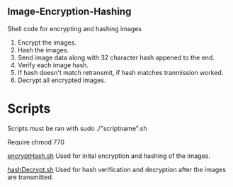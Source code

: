 ## Image-Encryption-Hashing
Shell code for encrypting and hashing images

1. Encrypt the images.
2. Hash the images.
3. Send image data along with 32 character hash appened to the end.
4. Verify each image hash.
5. If hash doesn't match retransmit, if hash matches tranmission worked.
6. Decrypt all encrypted images.

# Scripts

Scripts must be ran with sudo ./"scriptname".sh

Require chmod 770

[encryptHash.sh](https://github.com/Team-Projects-4/Image-Encryption-Hashing/blob/main/encryptHash.sh) Used for inital encryption and hashing of the images.

[hashDecrypt.sh](https://github.com/Team-Projects-4/Image-Encryption-Hashing/blob/main/hashDecrypt.sh) Used for hash verification and decryption after the images are transmitted.
